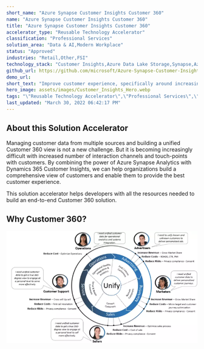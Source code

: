 ```yaml
---
short_name: "Azure Synapse Customer Insights Customer 360"
name: "Azure Synapse Customer Insights Customer 360"
title: "Azure Synapse Customer Insights Customer 360"
accelerator_type: "Reusable Technology Accelerator"
classification: "Professional Services"
solution_area: "Data & AI,Modern Workplace"
status: "Approved"
industries: "Retail,Other,FSI"
technology_stack: "Customer Insights,Azure Data Lake Storage,Synapse,Azure Machine Learning,Power BI"
github_url: https://github.com/microsoft/Azure-Synapse-Customer-Insights-Customer360-Solution-Accelerator
demo_url: 
short_text: "Improve customer experience, specifically around increasing customer retention"
hero_image: assets/images/Customer_Insights_Hero.webp
tags: "\"Reusable Technology Accelerator\",\"Professional Services\",\"Retail\",\"Other\",\"FSI\",\"Customer Insights\",\"Azure Data Lake Storage\",\"Synapse\",\"Azure Machine Learning\",\"Power BI\""
last_updated: "March 30, 2022 06:42:17 PM"
---
```

## About this Solution Accelerator

Managing customer data from multiple sources and building a unified Customer 360 view is not a new challenge. But it is becoming increasingly difficult with increased number of interaction channels and touch-points with customers. By combining the power of Azure Synapse Analytics with Dynamics 365 Customer Insights, we can help organizations build a comprehensive view of customers and enable them to provide the best customer experience.

This solution accelerator helps developers with all the resources needed to build an end-to-end Customer 360 solution.

## Why Customer 360?

![Why Customer 360?](../assets/images/WhyCustomer360.webp)
